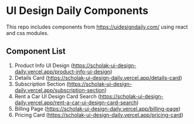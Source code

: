 # UI Design Daily Components

This repo includes components from https://uidesigndaily.com/ using react and css modules.

## Component List
1. Product Info UI Design (https://scholak-ui-design-daily.vercel.app/product-info-ui-design)
2. Details Card (https://scholak-ui-design-daily.vercel.app/details-card)
3. Subscription Section (https://scholak-ui-design-daily.vercel.app/subscription-section)
4. Rent a Car UI Design Card Search (https://scholak-ui-design-daily.vercel.app/rent-a-car-ui-design-card-search)
5. Billing Page (https://scholak-ui-design-daily.vercel.app/billing-page)
6. Pricing Card (https://scholak-ui-design-daily.vercel.app/pricing-card)